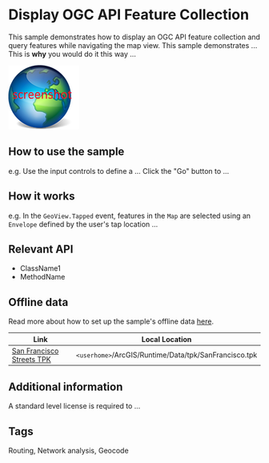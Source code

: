# Display OGC API Feature Collection

This sample demonstrates how to display an OGC API feature collection and query features while navigating the map view.
This sample demonstrates ...       
This is **why** you would do it this way ...

![](screenshot.png)

## How to use the sample
e.g. Use the input controls to define a ... Click the "Go" button to ...

## How it works
e.g. In the `GeoView.Tapped` event, features in the `Map` are selected using an `Envelope` defined by the user's tap location ...

## Relevant API
 - ClassName1
 - MethodName

## Offline data
Read more about how to set up the sample's offline data [here](http://links.esri.com/ArcGISRuntimeQtSamples).

Link | Local Location
---------|-------|
|[San Francisco Streets TPK](https://www.arcgis.com/home/item.html?id=3f1bbf0ec70b409a975f5c91f363fe7d)| `<userhome>`/ArcGIS/Runtime/Data/tpk/SanFrancisco.tpk |

## Additional information
A standard level license is required to ...

## Tags
Routing, Network analysis, Geocode

